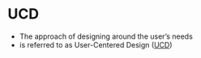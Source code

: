# UCD

- The approach of designing around the user’s needs
- is referred to as User-Centered Design ([UCD](UCD))
